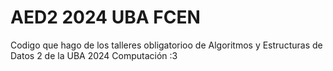 # AED2 2024 UBA FCEN

Codigo que hago de los talleres obligatorioo de Algoritmos y Estructuras de Datos 2 de la UBA 2024 Computación :3
